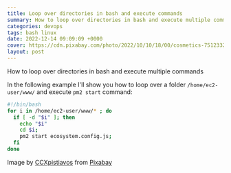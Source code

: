 ```yaml
---
title: Loop over directories in bash and execute commands
summary: How to loop over directories in bash and execute multiple commands
categories: devops
tags: bash linux
date: 2022-12-14 09:09:09 +0000
cover: https://cdn.pixabay.com/photo/2022/10/10/18/00/cosmetics-7512332_1280.jpg
layout: post
---
```


How to loop over directories in bash and execute multiple commands

In the following example I'll show you how to loop over a folder `/home/ec2-user/www/` and execute `pm2 start` command:

```sh
#!/bin/bash
for i in /home/ec2-user/www/* ; do
  if [ -d "$i" ]; then
    echo "$i"
    cd $i;
    pm2 start ecosystem.config.js;
  fi
done
```

Image by <a href="https://pixabay.com/users/ccxpistiavos-4540068/?utm_source=link-attribution&amp;utm_medium=referral&amp;utm_campaign=image&amp;utm_content=2445540">CCXpistiavos</a> from <a href="https://pixabay.com//?utm_source=link-attribution&amp;utm_medium=referral&amp;utm_campaign=image&amp;utm_content=2445540">Pixabay</a>